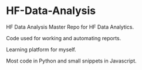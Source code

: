 # HF-Data-Analysis
HF Data Analysis
Master Repo for HF Data Analytics.

Code used for working and automating reports.

Learning platform for myself.

Most code in Python and small snippets in Javascript.
